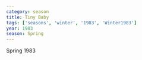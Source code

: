 ```yaml
---
category: season
title: Tiny Baby 
tags: ['seasons', 'winter', '1983', 'Winter1983']
year: 1983
season: Spring 
---
```

Spring 1983
